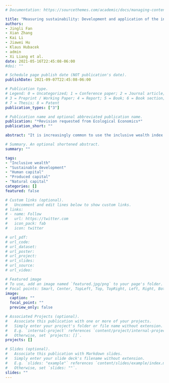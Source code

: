 ```yaml
---
# Documentation: https://sourcethemes.com/academic/docs/managing-content/

title: "Measuring sustainability: Development and application of the inclusive wealth index in China"
authors: 
- Jingli Fan
- Xian Zhang
- Kai Li
- Jiawei Hu
- Klaus Hubacek
- admin
- Xi Liang et al.
date: 2021-05-16T22:45:08-06:00
#doi: ""

# Schedule page publish date (NOT publication's date).
publishDate: 2021-09-07T22:45:08-06:00

# Publication type.
# Legend: 0 = Uncategorized; 1 = Conference paper; 2 = Journal article;
# 3 = Preprint / Working Paper; 4 = Report; 5 = Book; 6 = Book section;
# 7 = Thesis; 8 = Patent
publication_types: ["3"]

# Publication name and optional abbreviated publication name.
publication: "*Revision requested from Ecological Economics*"
publication_short: ""

abstract: "It is increasingly common to use the inclusive wealth index (IWI) to comprehensively evaluate national sustainability; however, highly aggregated components and limited regional cases restrict its wider application and effectiveness in achieving the Sustainable Development Goals (SDGs). This study proposes an improved IWI framework consisting of six disaggregated components. We further apply the framework in China and evaluate sustainability at the provincial level. The results show that China is developing sustainably, with the per capita IWI growing at a 2.3% annual rate from 2000 to 2016, which is still slow compared with growth in GDP, especially after 2005. The increase of IWI is hindered by aggravating gender inequality and benefited from the advanced product feature. The results also suggest significant heterogeneity in provincial IWI mainly due to differences in economic development stages, geographic locations, and uneven IWI growth. Different driving factors lead to diverse wealth accumulation patterns. The significant IWI growth is largely driven by stimulating wealth accumulation related effectively to more human capital and advanced produced capital. In contrast, the insufficient IWI growth is often caused by lots of ordinary produced capital or the continued decline in the natural capital. Our findings provide a basis for tracking progress towards the SDGs and measuring the heterogeneity of regional socio-economic development in China."

# Summary. An optional shortened abstract.
summary: ""

tags:
- "Inclusive wealth"
- "Sustainable development"
- "Human capital"
- "Produced capital"
- "Natural capital"
categories: []
featured: false

# Custom links (optional).
#   Uncomment and edit lines below to show custom links.
# links:
# - name: Follow
#   url: https://twitter.com
#   icon_pack: fab
#   icon: twitter

# url_pdf:
# url_code:
# url_dataset:
# url_poster:
# url_project:
# url_slides:
# url_source:
# url_video:

# Featured image
# To use, add an image named `featured.jpg/png` to your page's folder. 
# Focal points: Smart, Center, TopLeft, Top, TopRight, Left, Right, BottomLeft, Bottom, BottomRight.
image:
  caption: ""
  focal_point: ""
  preview_only: false

# Associated Projects (optional).
#   Associate this publication with one or more of your projects.
#   Simply enter your project's folder or file name without extension.
#   E.g. `internal-project` references `content/project/internal-project/index.md`.
#   Otherwise, set `projects: []`.
projects: []

# Slides (optional).
#   Associate this publication with Markdown slides.
#   Simply enter your slide deck's filename without extension.
#   E.g. `slides: "example"` references `content/slides/example/index.md`.
#   Otherwise, set `slides: ""`.
slides: ""
---
```

